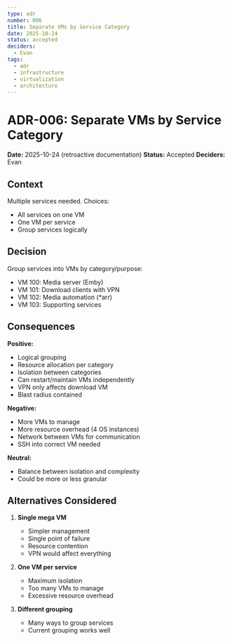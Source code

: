 ```yaml
---
type: adr
number: 006
title: Separate VMs by Service Category
date: 2025-10-24
status: accepted
deciders:
  - Evan
tags:
  - adr
  - infrastructure
  - virtualization
  - architecture
---
```


# ADR-006: Separate VMs by Service Category

**Date:** 2025-10-24 (retroactive documentation)
**Status:** Accepted
**Deciders:** Evan

## Context
Multiple services needed. Choices:
- All services on one VM
- One VM per service
- Group services logically

## Decision
Group services into VMs by category/purpose:
- VM 100: Media server (Emby)
- VM 101: Download clients with VPN
- VM 102: Media automation (*arr)
- VM 103: Supporting services

## Consequences

**Positive:**
- Logical grouping
- Resource allocation per category
- Isolation between categories
- Can restart/maintain VMs independently
- VPN only affects download VM
- Blast radius contained

**Negative:**
- More VMs to manage
- More resource overhead (4 OS instances)
- Network between VMs for communication
- SSH into correct VM needed

**Neutral:**
- Balance between isolation and complexity
- Could be more or less granular

## Alternatives Considered

1. **Single mega VM**
   - Simpler management
   - Single point of failure
   - Resource contention
   - VPN would affect everything

2. **One VM per service**
   - Maximum isolation
   - Too many VMs to manage
   - Excessive resource overhead

3. **Different grouping**
   - Many ways to group services
   - Current grouping works well
